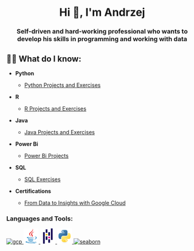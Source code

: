 <h1 align="center">Hi 👋, I'm Andrzej</h1>
<h3 align="center">Self-driven and hard-working professional who wants to develop his skills in programming and working with data</h3>

<h2>👨‍💻 What do I know:</h2>

- <b>Python</b>
  - [Python Projects and Exercises](https://github.com/Andrzej-Tezyk/Python-Projects-and-Exercises.git)
 
- <b>R</b>
  - [R Projects and Exercises](https://github.com/Andrzej-Tezyk/R-Projects-and-Exercises.git)
  
- <b>Java</b>
  - [Java Projects and Exercises](https://github.com/Andrzej-Tezyk/Java-Projects-and-Exercises.git)  
  
- <b>Power Bi</b>
  - [Power Bi Projects](https://github.com/Andrzej-Tezyk/Power-Bi-Projects.git)
 
- <b>SQL</b>
  - [SQL Exercises](https://github.com/Andrzej-Tezyk/SQL-Exercises.git)

- <b>Certifications</b>
    - [From Data to Insights with Google Cloud](https://www.coursera.org/account/accomplishments/specialization/7EUAJMW7YE8N)



<h3 align="left">Languages and Tools:</h3>
<p align="left"> <a href="https://cloud.google.com" target="_blank" rel="noreferrer"> <img src="https://www.vectorlogo.zone/logos/google_cloud/google_cloud-icon.svg" alt="gcp" width="40" height="40"/> </a> <a href="https://www.java.com" target="_blank" rel="noreferrer"> <img src="https://raw.githubusercontent.com/devicons/devicon/master/icons/java/java-original.svg" alt="java" width="40" height="40"/> </a> <a href="https://pandas.pydata.org/" target="_blank" rel="noreferrer"> <img src="https://raw.githubusercontent.com/devicons/devicon/2ae2a900d2f041da66e950e4d48052658d850630/icons/pandas/pandas-original.svg" alt="pandas" width="40" height="40"/> </a> <a href="https://www.python.org" target="_blank" rel="noreferrer"> <img src="https://raw.githubusercontent.com/devicons/devicon/master/icons/python/python-original.svg" alt="python" width="40" height="40"/> </a> <a href="https://seaborn.pydata.org/" target="_blank" rel="noreferrer"> <img src="https://seaborn.pydata.org/_images/logo-mark-lightbg.svg" alt="seaborn" width="40" height="40"/> </a> </p>

